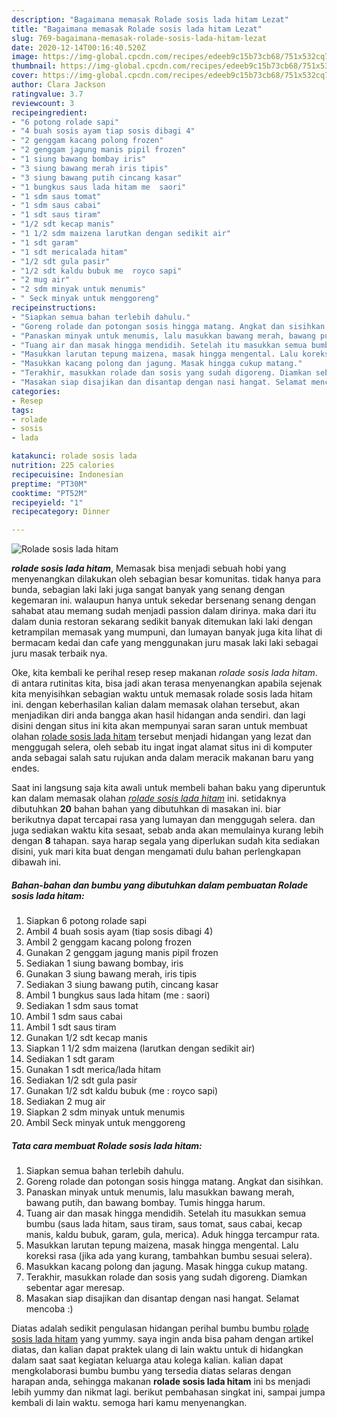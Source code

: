 ```yaml
---
description: "Bagaimana memasak Rolade sosis lada hitam Lezat"
title: "Bagaimana memasak Rolade sosis lada hitam Lezat"
slug: 769-bagaimana-memasak-rolade-sosis-lada-hitam-lezat
date: 2020-12-14T00:16:40.520Z
image: https://img-global.cpcdn.com/recipes/edeeb9c15b73cb68/751x532cq70/rolade-sosis-lada-hitam-foto-resep-utama.jpg
thumbnail: https://img-global.cpcdn.com/recipes/edeeb9c15b73cb68/751x532cq70/rolade-sosis-lada-hitam-foto-resep-utama.jpg
cover: https://img-global.cpcdn.com/recipes/edeeb9c15b73cb68/751x532cq70/rolade-sosis-lada-hitam-foto-resep-utama.jpg
author: Clara Jackson
ratingvalue: 3.7
reviewcount: 3
recipeingredient:
- "6 potong rolade sapi"
- "4 buah sosis ayam tiap sosis dibagi 4"
- "2 genggam kacang polong frozen"
- "2 genggam jagung manis pipil frozen"
- "1 siung bawang bombay iris"
- "3 siung bawang merah iris tipis"
- "3 siung bawang putih cincang kasar"
- "1 bungkus saus lada hitam me  saori"
- "1 sdm saus tomat"
- "1 sdm saus cabai"
- "1 sdt saus tiram"
- "1/2 sdt kecap manis"
- "1 1/2 sdm maizena larutkan dengan sedikit air"
- "1 sdt garam"
- "1 sdt mericalada hitam"
- "1/2 sdt gula pasir"
- "1/2 sdt kaldu bubuk me  royco sapi"
- "2 mug air"
- "2 sdm minyak untuk menumis"
- " Seck minyak untuk menggoreng"
recipeinstructions:
- "Siapkan semua bahan terlebih dahulu."
- "Goreng rolade dan potongan sosis hingga matang. Angkat dan sisihkan."
- "Panaskan minyak untuk menumis, lalu masukkan bawang merah, bawang putih, dan bawang bombay. Tumis hingga harum."
- "Tuang air dan masak hingga mendidih. Setelah itu masukkan semua bumbu (saus lada hitam, saus tiram, saus tomat, saus cabai, kecap manis, kaldu bubuk, garam, gula, merica). Aduk hingga tercampur rata."
- "Masukkan larutan tepung maizena, masak hingga mengental. Lalu koreksi rasa (jika ada yang kurang, tambahkan bumbu sesuai selera)."
- "Masukkan kacang polong dan jagung. Masak hingga cukup matang."
- "Terakhir, masukkan rolade dan sosis yang sudah digoreng. Diamkan sebentar agar meresap."
- "Masakan siap disajikan dan disantap dengan nasi hangat. Selamat mencoba :)"
categories:
- Resep
tags:
- rolade
- sosis
- lada

katakunci: rolade sosis lada 
nutrition: 225 calories
recipecuisine: Indonesian
preptime: "PT30M"
cooktime: "PT52M"
recipeyield: "1"
recipecategory: Dinner

---
```



![Rolade sosis lada hitam](https://img-global.cpcdn.com/recipes/edeeb9c15b73cb68/751x532cq70/rolade-sosis-lada-hitam-foto-resep-utama.jpg)

<b><i>rolade sosis lada hitam</i></b>, Memasak bisa menjadi sebuah hobi yang menyenangkan dilakukan oleh sebagian besar komunitas. tidak hanya para bunda, sebagian laki laki juga sangat banyak yang senang dengan kegemaran ini. walaupun hanya untuk sekedar bersenang senang dengan sahabat atau memang sudah menjadi passion dalam dirinya. maka dari itu dalam dunia restoran sekarang sedikit banyak ditemukan laki laki dengan ketrampilan memasak yang mumpuni, dan lumayan banyak juga kita lihat di bermacam kedai dan cafe yang menggunakan juru masak laki laki sebagai juru masak terbaik nya.



Oke, kita kembali ke perihal resep resep makanan <i>rolade sosis lada hitam</i>. di antara rutinitas kita, bisa jadi akan terasa menyenangkan apabila sejenak kita menyisihkan sebagian waktu untuk memasak rolade sosis lada hitam ini. dengan keberhasilan kalian dalam memasak olahan tersebut, akan menjadikan diri anda bangga akan hasil hidangan anda sendiri. dan lagi disini dengan situs ini kita akan mempunyai saran saran untuk membuat olahan <u>rolade sosis lada hitam</u> tersebut menjadi hidangan yang lezat dan menggugah selera, oleh sebab itu ingat ingat alamat situs ini di komputer anda sebagai salah satu rujukan anda dalam meracik makanan baru yang endes.


Saat ini langsung saja kita awali untuk membeli bahan baku yang diperuntuk kan dalam memasak olahan <u><i>rolade sosis lada hitam</i></u> ini. setidaknya dibutuhkan <b>20</b> bahan bahan yang dibutuhkan di masakan ini. biar berikutnya dapat tercapai rasa yang lumayan dan menggugah selera. dan juga sediakan waktu kita sesaat, sebab anda akan memulainya kurang lebih dengan <b>8</b> tahapan. saya harap segala yang diperlukan sudah kita sediakan disini, yuk mari kita buat dengan mengamati dulu bahan perlengkapan dibawah ini.

<!--inarticleads1-->

##### Bahan-bahan dan bumbu yang dibutuhkan dalam pembuatan Rolade sosis lada hitam:

1. Siapkan 6 potong rolade sapi
1. Ambil 4 buah sosis ayam (tiap sosis dibagi 4)
1. Ambil 2 genggam kacang polong frozen
1. Gunakan 2 genggam jagung manis pipil frozen
1. Sediakan 1 siung bawang bombay, iris
1. Gunakan 3 siung bawang merah, iris tipis
1. Sediakan 3 siung bawang putih, cincang kasar
1. Ambil 1 bungkus saus lada hitam (me : saori)
1. Sediakan 1 sdm saus tomat
1. Ambil 1 sdm saus cabai
1. Ambil 1 sdt saus tiram
1. Gunakan 1/2 sdt kecap manis
1. Siapkan 1 1/2 sdm maizena (larutkan dengan sedikit air)
1. Sediakan 1 sdt garam
1. Gunakan 1 sdt merica/lada hitam
1. Sediakan 1/2 sdt gula pasir
1. Gunakan 1/2 sdt kaldu bubuk (me : royco sapi)
1. Sediakan 2 mug air
1. Siapkan 2 sdm minyak untuk menumis
1. Ambil  Seck minyak untuk menggoreng




<!--inarticleads2-->

##### Tata cara membuat Rolade sosis lada hitam:

1. Siapkan semua bahan terlebih dahulu.
1. Goreng rolade dan potongan sosis hingga matang. Angkat dan sisihkan.
1. Panaskan minyak untuk menumis, lalu masukkan bawang merah, bawang putih, dan bawang bombay. Tumis hingga harum.
1. Tuang air dan masak hingga mendidih. Setelah itu masukkan semua bumbu (saus lada hitam, saus tiram, saus tomat, saus cabai, kecap manis, kaldu bubuk, garam, gula, merica). Aduk hingga tercampur rata.
1. Masukkan larutan tepung maizena, masak hingga mengental. Lalu koreksi rasa (jika ada yang kurang, tambahkan bumbu sesuai selera).
1. Masukkan kacang polong dan jagung. Masak hingga cukup matang.
1. Terakhir, masukkan rolade dan sosis yang sudah digoreng. Diamkan sebentar agar meresap.
1. Masakan siap disajikan dan disantap dengan nasi hangat. Selamat mencoba :)




Diatas adalah sedikit pengulasan hidangan perihal bumbu bumbu <u>rolade sosis lada hitam</u> yang yummy. saya ingin anda bisa paham dengan artikel diatas, dan kalian dapat praktek ulang di lain waktu untuk di hidangkan dalam saat saat kegiatan keluarga atau kolega kalian. kalian dapat mengkolaborasi bumbu bumbu yang tersedia diatas selaras dengan harapan anda, sehingga makanan <b>rolade sosis lada hitam</b> ini bs menjadi lebih yummy dan nikmat lagi. berikut pembahasan singkat ini, sampai jumpa kembali di lain waktu. semoga hari kamu menyenangkan.

